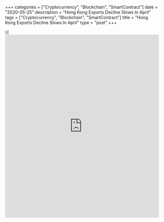+++
categories = ["Cryptocurrency", "Blockchain", "SmartContract"]
date = "2020-05-25"
description = "Hong Kong Exports Decline Slows In April"
tags = ["Cryptocurrency", "Blockchain", "SmartContract"]
title = "Hong Kong Exports Decline Slows In April"
type = "post"
+++

{{<iframe id="large-banner" src="https://www.bounty.group/#slide=8.0" width="100%" height="600" scrolling="no" style="border: 0px solid rgb(216, 221, 230); border-radius: 3px;">}}

Hong Kong's merchandise exports decreased at a slower pace in April, as
the demand from China recovered slightly as the lockdown restrictions
imposed to slow the spread of the [coronavirus][1] or Covid-19 were
eased, data from the Census and Statistics Department showed on Monday.  
  
Exports fell 3.7 percent year-on-year following a 5.8 percent slump in
March. Imports dropped 6.7 percent after an 11.1 percent decline in the
previous month.  
  
The visible trade deficit narrowed to HK$23.3 billion from HK$34.7
billion in March. In the same month last year, the deficit was HK$35.09
billion.  
  
In the first four months of the year, exports decreased 8.1 percent
year-on-year, imports fell 9.1 percent and the visible trade deficit was
HK $127.3 billion.

In April, exports to Asia grew 2.7 percent led by a 21.6 percent jump in
exports to Taiwan. Shipments to China increased 9.4 percent.  
  
Exports to India plummeted 61.6 percent, and those to Singapore and
Malaysia also recorded double-digit declines. Outside Asia, exports to
the US and Germany also fell in double-digits as the coronavirus
situations remained worse in these countries.

"Looking ahead, the global [economy][2] will remain sluggish until the
COVID-19 pandemic is well contained," the statistical office said.  
  
"Hong Kong's merchandise export performance is thus expected to remain
under pressure in the near term."

For comments and feedback [contact](https://www.playgroundfx.com/contact/): editorial@rtt[news](https://www.letsplayfx.com/blog/forex-news-website/).com

[Economic News][2]

 **What parts of the world are seeing the best (and worst) economic
performances lately? Click[here][3] to check out our [Econ Scorecard][3]
and find out! See up-to-the-moment [ranking](https://www.playgroundfx.com/blog/crypto-exchange-ranking/)s for the best and worst
performers in [GDP][3], [unemployment rate][4], [inflation][5] and much
more.**

   1. www.rtt[news](https://www.letsplayfx.com/blog/forex-news-website/).com/list/coronavirus.aspx
   2. www.rtt[news](https://www.letsplayfx.com/blog/forex-news-website/).com/Content/EconomicNews.aspx
   3. www.rtt[news](https://www.letsplayfx.com/blog/forex-news-website/).com/economic-scorecard/world-rank/GDP/highest-performance.aspx
   4. www.rtt[news](https://www.letsplayfx.com/blog/forex-news-website/).com/economic-scorecard/world-rank/unemployment-rate/lowest-performance.aspx
   5. www.rtt[news](https://www.letsplayfx.com/blog/forex-news-website/).com/economic-scorecard/world-rank/CPI/highest-performance.aspx